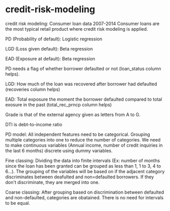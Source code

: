 # credit-risk-modeling
credit risk modeling: Consumer loan data 2007-2014
Consumer loans are the most typical retail product where credit risk modeling is applied.

PD (Probability of default): Logistic regression

LGD (Loss given default): Beta regression

EAD (Exposure at default): Beta regression

PD needs a flag of whether borrower defaulted or not (loan_status column helps).

LGD: How much of the loan was recovered after borrower had defaulted (recoveries column helps)

EAD: Total exposure the moment the borrower defaulted compared to total exosure in the past (total_rec_prncp column helps)

Grade is that of the external agency given as letters from A to G.

DTI is debt-to-income ratio

PD model: All independent features need to be categorical. Grouping multiple categories into one to reduce the number of categories. We need to make continuous variables (Annual income, number of credit inquiries in the last 6 months) discrete using dummy variables.

Fine classing: Dividing the data into finite intervals (Ex: number of months since the loan has been granted can be grouped as less than 1, 1 to 3, 4 to 6...). The grouping of the variables will be based on if the adjacent category discriminates between deafulted and non=defaulted borrowers. If they don't discriminate, they are merged into one.

Coarse classing: After grouping based on discrimination between defaulted and non-defaulted, categories are obatained. There is no need for intervals to be equal.
